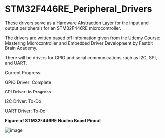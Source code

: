 # STM32F446RE_Peripheral_Drivers

These drivers serve as a Hardware Abstraction Layer for the input and output peripherals for an STM32F446RE microcontroller.

The drivers are written based off information given from the Udemy Course: Mastering Microcontroller and Embedded Driver Development by Fastbit Brain Academy.

There will be drivers for GPIO and serial communications such as I2C, SPI, and UART.


Current Progress: 

GPIO Driver: Complete

SPI Driver: In Progress

I2C Driver: To-Do

UART Driver: To-Do


**Figure of STM32F446RE Nucleo Board Pinout**

![image](https://github.com/Hayden-Cao/STM32F446RE_Peripheral_Drivers/assets/130268332/57bf546d-4584-4f7b-b685-852a6cc31256)

